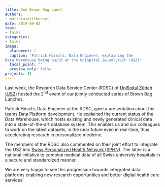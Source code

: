 ```yaml
---
title: 2nd Brown Bag Lunch
authors: 
- matthiasdittberner
date: 2019-09-02
tags: 
- Talks
categories:
- Talks
image:
  placement: 1
  caption: 'Patrick Hirschi, Data Engineer, explaining the
Data Warehouse being build at the UniSpital Z&uuml;rich (USZ)'
  focal_point: ""
  preview_only: false
projects: []
---
```


Last week, the Research Data Service Center (RDSC) of [UniSpital Z&uuml;rich
(USZ)](http://www.en.usz.ch) hosted the 2<sup>nd</sup> event
of our jointly conducted series of Brown Bag Lunches. 

Patrick Hirschi, Data Engineer at the RDSC, gave a presentation about the
teams Data Platform development. He explained the current status of the Data
Warehouse, which hosts existing and newly generated clinical data into a
state-of-the-art database system. This enables us and our colleagues to work on
the latest datasets, in the near future even in real-time, thus accelerating
research in personalized medicine.

The members of the RDSC also commented on their joint effort to integrate the
USZ into [Swiss Personalized Health Network (SPHN)](https://www.sphn.ch).
The latter is a national initiative to combine medical data of all Swiss
university hospitals in a secure and standardized manner.

We are very happy to see this progression towards integrated data platforms
enabling new research opportunities and better digital health care services!
